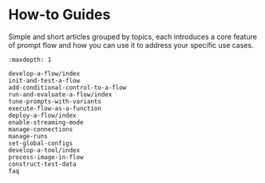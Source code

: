 # How-to Guides

Simple and short articles grouped by topics, each introduces a core feature of prompt flow and how you can use it to address your specific use cases.

```{toctree}
:maxdepth: 1

develop-a-flow/index
init-and-test-a-flow
add-conditional-control-to-a-flow
run-and-evaluate-a-flow/index
tune-prompts-with-variants
execute-flow-as-a-function
deploy-a-flow/index
enable-streaming-mode
manage-connections
manage-runs
set-global-configs
develop-a-tool/index
process-image-in-flow
construct-test-data
faq
```
